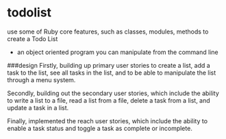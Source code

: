 # todolist
use some of Ruby core features, such as classes, modules, methods to create a Todo List 
- an object oriented program you can manipulate from the command line

###design
Firstly, building up primary user stories 
to create a list, 
add a task to the list, 
see all tasks in the list, 
and to be able to manipulate the list through a menu system. 

Secondly, building out the secondary user stories, 
which include the ability to write a list to a file, 
read a list from a file, 
delete a task from a list, 
and update a task in a list. 

Finally, implemented the reach user stories, 
which include the ability to enable a task status 
and toggle a task as complete or incomplete. 

